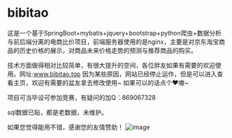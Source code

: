 # bibitao
这是一个基于SpringBoot+mybatis+jquery+bootstrap+python爬虫+数据分析与前后端分离的电商比价项目，前端服务器使用的是nginx，主要是对京东淘宝商品的历史价格的展示，对商品未来价格走势的预测与推荐商品的购买。

技术方面做得相对比较简单，有很大提升的空间，各位胖友如果有需要的欢迎使用。网址:www.bibitao.top
因为某些原因，网站已经停止运作，但是可以进入查看主页，欢迎有需要的盆友拿去修改使用~ 如果可以的话点个❤嗷~

项目可当毕设可参加竞赛，有疑问的加Q：869067328

sql数据已贴，都是老数据，未维护。

如果您觉得能用不错，感谢您的友情赞助！
![image](https://github.com/user-attachments/assets/f2587166-bb2f-4a7d-b563-6f3b7388cdc9)
